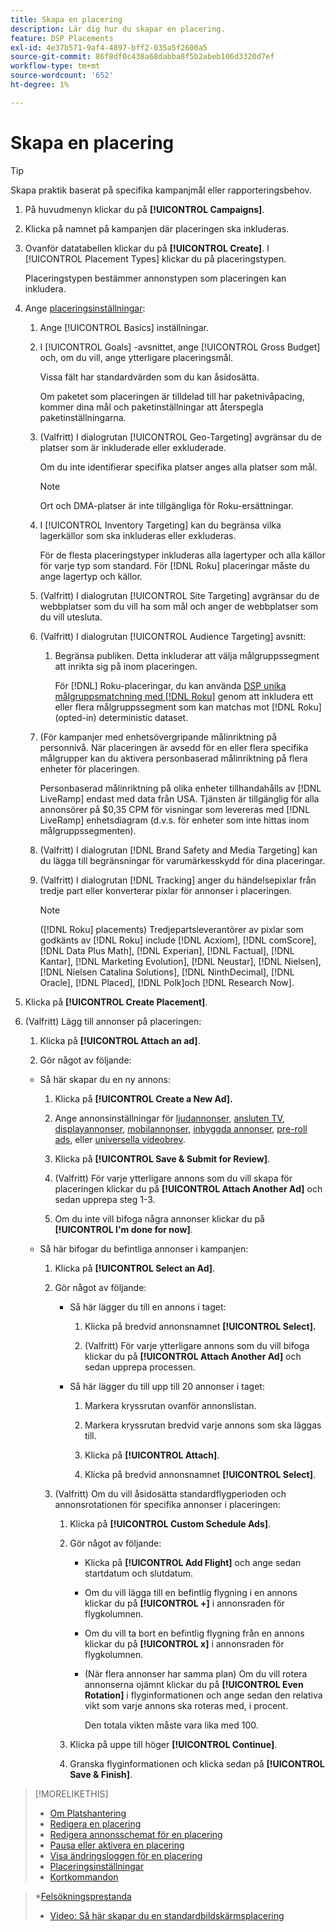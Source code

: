 ```yaml
---
title: Skapa en placering
description: Lär dig hur du skapar en placering.
feature: DSP Placements
exl-id: 4e37b571-9af4-4897-bff2-035a5f2600a5
source-git-commit: 86f8df0c438a68dabba8f5b2abeb106d3320d7ef
workflow-type: tm+mt
source-wordcount: '652'
ht-degree: 1%

---
```


# Skapa en placering

>[!TIP]
>
>Skapa praktik baserat på specifika kampanjmål eller rapporteringsbehov.

1. På huvudmenyn klickar du på **[!UICONTROL Campaigns]**.

1. Klicka på namnet på kampanjen där placeringen ska inkluderas.

1. Ovanför datatabellen klickar du på **[!UICONTROL Create]**. I [!UICONTROL Placement Types] klickar du på placeringstypen.

   Placeringstypen bestämmer annonstypen som placeringen kan inkludera.

1. Ange [placeringsinställningar](placement-settings.md):

   1. Ange [!UICONTROL Basics] inställningar.

   1. I [!UICONTROL Goals] -avsnittet, ange [!UICONTROL Gross Budget] och, om du vill, ange ytterligare placeringsmål.

      Vissa fält har standardvärden som du kan åsidosätta.

      Om paketet som placeringen är tilldelad till har paketnivåpacing, kommer dina mål och paketinställningar att återspegla paketinställningarna.

   1. (Valfritt) I dialogrutan [!UICONTROL Geo-Targeting] avgränsar du de platser som är inkluderade eller exkluderade.

      Om du inte identifierar specifika platser anges alla platser som mål.

      >[!NOTE]
      >
      >Ort och DMA-platser är inte tillgängliga för Roku-ersättningar.

   1. I [!UICONTROL Inventory Targeting] kan du begränsa vilka lagerkällor som ska inkluderas eller exkluderas.

      För de flesta placeringstyper inkluderas alla lagertyper och alla källor för varje typ som standard. För [!DNL Roku] placeringar måste du ange lagertyp och källor.

   1. (Valfritt) I dialogrutan [!UICONTROL Site Targeting] avgränsar du de webbplatser som du vill ha som mål och anger de webbplatser som du vill utesluta.

   1. (Valfritt) I dialogrutan [!UICONTROL Audience Targeting] avsnitt:

      1. Begränsa publiken. Detta inkluderar att välja målgruppssegment att inrikta sig på inom placeringen.

         För [!DNL] Roku-placeringar, du kan använda [DSP unika målgruppsmatchning med [!DNL Roku]](/help/dsp/inventory/roku-inventory.md) genom att inkludera ett eller flera målgruppssegment som kan matchas mot [!DNL Roku] (opted-in) deterministic dataset.
   1. (För kampanjer med enhetsövergripande målinriktning på personnivå. När placeringen är avsedd för en eller flera specifika målgrupper kan du aktivera personbaserad målinriktning på flera enheter för placeringen.

      Personbaserad målinriktning på olika enheter tillhandahålls av [!DNL LiveRamp] endast med data från USA. Tjänsten är tillgänglig för alla annonsörer på $0,35 CPM för visningar som levereras med [!DNL LiveRamp] enhetsdiagram (d.v.s. för enheter som inte hittas inom målgruppssegmenten).

   1. (Valfritt) I dialogrutan [!DNL Brand Safety and Media Targeting] kan du lägga till begränsningar för varumärkesskydd för dina placeringar.

   1. (Valfritt) I dialogrutan [!DNL Tracking] anger du händelsepixlar från tredje part eller konverterar pixlar för annonser i placeringen.

      >[!NOTE]
      >
      >([!DNL Roku] placements) Tredjepartsleverantörer av pixlar som godkänts av [!DNL Roku] include [!DNL Acxiom], [!DNL comScore], [!DNL Data Plus Math], [!DNL Experian], [!DNL Factual], [!DNL Kantar], [!DNL Marketing Evolution], [!DNL Neustar], [!DNL Nielsen], [!DNL Nielsen Catalina Solutions], [!DNL NinthDecimal], [!DNL Oracle], [!DNL Placed], [!DNL Polk]och [!DNL Research Now].


1. Klicka på **[!UICONTROL Create Placement]**.

1. (Valfritt) Lägg till annonser på placeringen:

   1. Klicka på **[!UICONTROL Attach an ad]**.

   1. Gör något av följande:
   * Så här skapar du en ny annons:

      1. Klicka på **[!UICONTROL Create a New Ad].**

      1. Ange annonsinställningar för [ljudannonser](/help/dsp/campaign-management/ads/ad-settings-audio.md), [ansluten TV](/help/dsp/campaign-management/ads/ad-settings-connected-tv.md), [displayannonser](/help/dsp/campaign-management/ads/ad-settings-display.md), [mobilannonser](/help/dsp/campaign-management/ads/ad-settings-mobile.md), [inbyggda annonser](/help/dsp/campaign-management/ads/ad-settings-native.md), [pre-roll ads](/help/dsp/campaign-management/ads/ad-settings-pre-roll.md), eller [universella videobrev](/help/dsp/campaign-management/ads/ad-settings-universal-video.md).

      1. Klicka på **[!UICONTROL Save & Submit for Review]**.

      1. (Valfritt) För varje ytterligare annons som du vill skapa för placeringen klickar du på **[!UICONTROL Attach Another Ad]** och sedan upprepa steg 1-3.

      1. Om du inte vill bifoga några annonser klickar du på **[!UICONTROL I'm done for now]**.
   * Så här bifogar du befintliga annonser i kampanjen:

      1. Klicka på **[!UICONTROL Select an Ad]**.

      1. Gör något av följande:

         * Så här lägger du till en annons i taget:

            1. Klicka på bredvid annonsnamnet **[!UICONTROL Select].**

            1. (Valfritt) För varje ytterligare annons som du vill bifoga klickar du på **[!UICONTROL Attach Another Ad]** och sedan upprepa processen.
         * Så här lägger du till upp till 20 annonser i taget:

            1. Markera kryssrutan ovanför annonslistan.

            1. Markera kryssrutan bredvid varje annons som ska läggas till.

            1. Klicka på **[!UICONTROL Attach]**.

            1. Klicka på bredvid annonsnamnet **[!UICONTROL Select]**.
      1. (Valfritt) Om du vill åsidosätta standardflygperioden och annonsrotationen för specifika annonser i placeringen:

         1. Klicka på **[!UICONTROL Custom Schedule Ads]**.

         1. Gör något av följande:

            * Klicka på **[!UICONTROL Add Flight]** och ange sedan startdatum och slutdatum.

            * Om du vill lägga till en befintlig flygning i en annons klickar du på **[!UICONTROL +]** i annonsraden för flygkolumnen.

            * Om du vill ta bort en befintlig flygning från en annons klickar du på **[!UICONTROL x]** i annonsraden för flygkolumnen.

            * (När flera annonser har samma plan) Om du vill rotera annonserna ojämnt klickar du på **[!UICONTROL Even Rotation]** i flyginformationen och ange sedan den relativa vikt som varje annons ska roteras med, i procent.

               Den totala vikten måste vara lika med 100.
         1. Klicka på uppe till höger **[!UICONTROL Continue]**.

         1. Granska flyginformationen och klicka sedan på **[!UICONTROL Save & Finish]**.






>[!MORELIKETHIS]
>
>* [Om Platshantering](placement-about.md)
>* [Redigera en placering](placement-edit.md)
>* [Redigera annonsschemat för en placering](placement-edit-ad-schedule.md)
>* [Pausa eller aktivera en placering](placement-pause-activate.md)
>* [Visa ändringsloggen för en placering](placement-change-log.md)
>* [Placeringsinställningar](placement-settings.md)
>* [Kortkommandon](/help/dsp/campaign-management/reports/keyboard-shortcuts.md)

   >*[Felsökningsprestanda](/help/dsp/optimization/troubleshooting-performance.md)
>* [Video: Så här skapar du en standardbildskärmsplacering](https://video.tv.adobe.com/v/340454)

